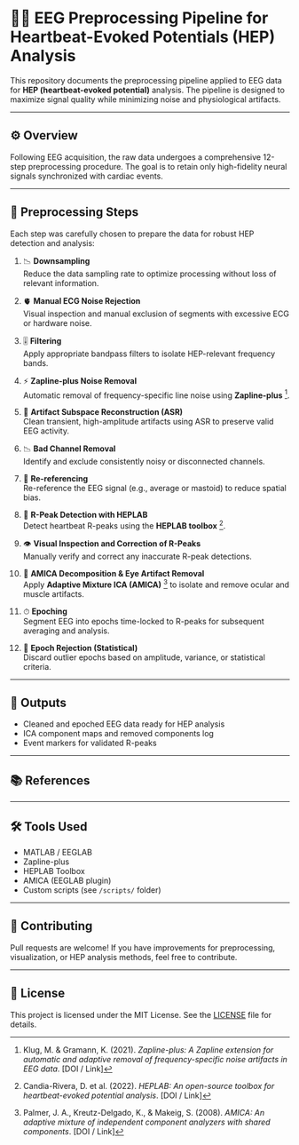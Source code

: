 # 🧠💓 EEG Preprocessing Pipeline for Heartbeat-Evoked Potentials (HEP) Analysis

This repository documents the preprocessing pipeline applied to EEG data for **HEP (heartbeat-evoked potential)** analysis. The pipeline is designed to maximize signal quality while minimizing noise and physiological artifacts.

---

## ⚙️ Overview

Following EEG acquisition, the raw data undergoes a comprehensive 12-step preprocessing procedure. The goal is to retain only high-fidelity neural signals synchronized with cardiac events.

---

## 🔬 Preprocessing Steps

Each step was carefully chosen to prepare the data for robust HEP detection and analysis:

1. 📉 **Downsampling**  
   Reduce the data sampling rate to optimize processing without loss of relevant information.

2. 🫀 **Manual ECG Noise Rejection**  
   Visual inspection and manual exclusion of segments with excessive ECG or hardware noise.

3. 🎚 **Filtering**  
   Apply appropriate bandpass filters to isolate HEP-relevant frequency bands.

4. ⚡ **Zapline-plus Noise Removal**  
   Automatic removal of frequency-specific line noise using **Zapline-plus** [^1].

5. 🧼 **Artifact Subspace Reconstruction (ASR)**  
   Clean transient, high-amplitude artifacts using ASR to preserve valid EEG activity.

6. 📉 **Bad Channel Removal**  
   Identify and exclude consistently noisy or disconnected channels.

7. 🔌 **Re-referencing**  
   Re-reference the EEG signal (e.g., average or mastoid) to reduce spatial bias.

8. 💓 **R-Peak Detection with HEPLAB**  
   Detect heartbeat R-peaks using the **HEPLAB toolbox** [^2].

9. 👁 **Visual Inspection and Correction of R-Peaks**  
   Manually verify and correct any inaccurate R-peak detections.

10. 🧠 **AMICA Decomposition & Eye Artifact Removal**  
    Apply **Adaptive Mixture ICA (AMICA)** [^3] to isolate and remove ocular and muscle artifacts.

11. ⏱ **Epoching**  
    Segment EEG into epochs time-locked to R-peaks for subsequent averaging and analysis.

12. 🧹 **Epoch Rejection (Statistical)**  
    Discard outlier epochs based on amplitude, variance, or statistical criteria.

---

## 📁 Outputs

- Cleaned and epoched EEG data ready for HEP analysis  
- ICA component maps and removed components log  
- Event markers for validated R-peaks

---

## 📚 References

[^1]: Klug, M. & Gramann, K. (2021). *Zapline-plus: A Zapline extension for automatic and adaptive removal of frequency-specific noise artifacts in EEG data*. [DOI / Link]

[^2]: Candia-Rivera, D. et al. (2022). *HEPLAB: An open-source toolbox for heartbeat-evoked potential analysis*. [DOI / Link]

[^3]: Palmer, J. A., Kreutz-Delgado, K., & Makeig, S. (2008). *AMICA: An adaptive mixture of independent component analyzers with shared components*. [DOI / Link]

---

## 🛠 Tools Used

- MATLAB / EEGLAB  
- Zapline-plus  
- HEPLAB Toolbox  
- AMICA (EEGLAB plugin)  
- Custom scripts (see `/scripts/` folder)

---

## 🤝 Contributing

Pull requests are welcome! If you have improvements for preprocessing, visualization, or HEP analysis methods, feel free to contribute.

---

## 📄 License

This project is licensed under the MIT License. See the [LICENSE](LICENSE) file for details.
